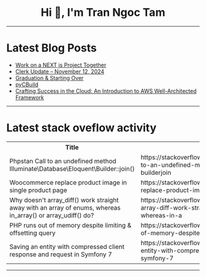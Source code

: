 <h1 align="center">Hi 👋, I'm Tran Ngoc Tam</h1>

---

# Latest Blog Posts 
<!-- BLOG-POST-LIST:START -->
- [Work on a NEXT js Project Together](https://dev.to/tommy18062001/work-on-a-next-js-project-together-4l26)
- [Clerk Update – November 12, 2024](https://dev.to/clerk/clerk-update-november-12-2024-3h6b)
- [Graduation &amp; Starting Over](https://dev.to/salamoonder/graduation-starting-over-4cj7)
- [pyCBuild](https://dev.to/bhjaipal/pycbuild-56co)
- [Crafting Success in the Cloud: An Introduction to AWS Well-Architected Framework](https://dev.to/akhil_mittal/crafting-success-in-the-cloud-an-introduction-to-aws-well-architected-framework-13he)
<!-- BLOG-POST-LIST:END -->

---

# Latest stack oveflow activity
<table>
  <tr><th>Title</th><th>Link</th></tr>
  <!-- STACKOVERFLOW:START --><tr><td>Phpstan Call to an undefined method Illuminate\Database\Eloquent\Builder::join&lpar;&rpar;</td><td>https://stackoverflow.com/questions/79182065/phpstan-call-to-an-undefined-method-illuminate-database-eloquent-builderjoin</td></tr><tr><td>Woocommerce replace product image in single product page</td><td>https://stackoverflow.com/questions/79182040/woocommerce-replace-product-image-in-single-product-page</td></tr><tr><td>Why doesn&#39;t array_diff&lpar;&rpar; work straight away with an array of enums, whereas in_array&lpar;&rpar; or array_udiff&lpar;&rpar; do?</td><td>https://stackoverflow.com/questions/79182024/why-doesnt-array-diff-work-straight-away-with-an-array-of-enums-whereas-in-a</td></tr><tr><td>PHP runs out of memory despite limiting &amp; offsetting query</td><td>https://stackoverflow.com/questions/79181931/php-runs-out-of-memory-despite-limiting-offsetting-query</td></tr><tr><td>Saving an entity with compressed client response and request in Symfony 7</td><td>https://stackoverflow.com/questions/79181813/saving-an-entity-with-compressed-client-response-and-request-in-symfony-7</td></tr><!-- STACKOVERFLOW:END -->
</table>

---


